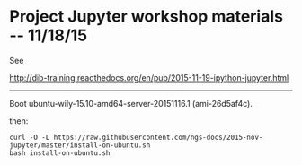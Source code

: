# Project Jupyter workshop materials -- 11/18/15

See

http://dib-training.readthedocs.org/en/pub/2015-11-19-ipython-jupyter.html

----

Boot ubuntu-wily-15.10-amd64-server-20151116.1 (ami-26d5af4c).

then:

    curl -O -L https://raw.githubusercontent.com/ngs-docs/2015-nov-jupyter/master/install-on-ubuntu.sh
    bash install-on-ubuntu.sh

